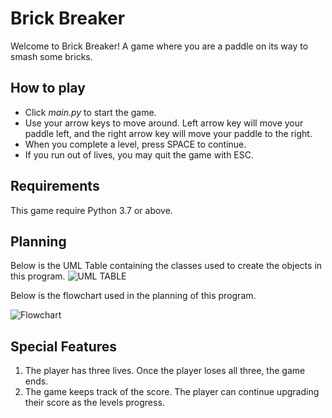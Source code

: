 # Brick Breaker

Welcome to Brick Breaker!  A game where you are a paddle on its way to smash some bricks.

## How to play
* Click _main.py_ to start the game.
* Use your arrow keys to move around.  Left arrow key will move your paddle left, and the right arrow key will move your paddle to the right.
* When you complete a level, press SPACE to continue.
* If you run out of lives, you may quit the game with ESC.

## Requirements

This game require Python 3.7 or above.

## Planning
Below is the UML Table containing the classes used to create the objects in this program.
![UML TABLE](https://git.mikezhang.ca/n.tang/BrickBreakers/raw/master/images/BrickBreakers-UMLTable.jpg "UML Table")

Below is the flowchart used in the planning of this program.

![Flowchart](https://git.mikezhang.ca/n.tang/BrickBreakers/raw/master/images/BrickBreakers-Flowchart.jpg "Flowchart")

## Special Features
1. The player has three lives.  Once the player loses all three, the game ends.
2. The game keeps track of the score.  The player can continue upgrading their score as the levels progress.
